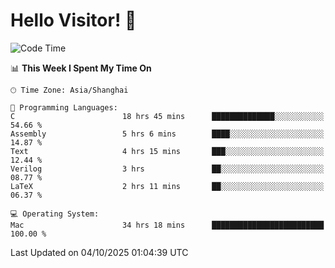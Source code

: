 # Hello Visitor! 👋

<!--START_SECTION:waka-->
![Code Time](http://img.shields.io/badge/Code%20Time-540%20hrs%2056%20mins-blue)

📊 **This Week I Spent My Time On** 

```text
🕑︎ Time Zone: Asia/Shanghai

💬 Programming Languages: 
C                        18 hrs 45 mins      ██████████████░░░░░░░░░░░   54.66 % 
Assembly                 5 hrs 6 mins        ████░░░░░░░░░░░░░░░░░░░░░   14.87 % 
Text                     4 hrs 15 mins       ███░░░░░░░░░░░░░░░░░░░░░░   12.44 % 
Verilog                  3 hrs               ██░░░░░░░░░░░░░░░░░░░░░░░   08.77 % 
LaTeX                    2 hrs 11 mins       ██░░░░░░░░░░░░░░░░░░░░░░░   06.37 % 

💻 Operating System: 
Mac                      34 hrs 18 mins      █████████████████████████   100.00 % 
```


 Last Updated on 04/10/2025 01:04:39 UTC
<!--END_SECTION:waka-->
